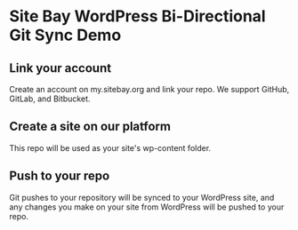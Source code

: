 # Site Bay WordPress Bi-Directional Git Sync Demo

## Link your account

Create an account on my.sitebay.org and link your repo.
We support GitHub, GitLab, and Bitbucket.

## Create a site on our platform

This repo will be used as your site's wp-content folder.

## Push to your repo

Git pushes to your repository will be synced to your WordPress site, and any changes you make on your site from WordPress will be pushed to your repo.
